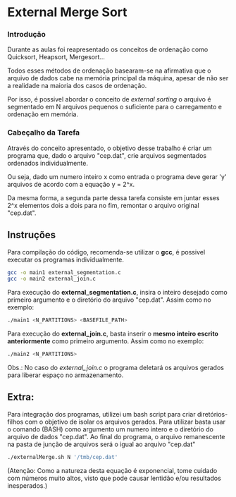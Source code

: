 # External Merge Sort

### Introdução 
Durante as aulas foi reapresentado os conceitos de ordenação como Quicksort, Heapsort, Mergesort...

Todos esses métodos de ordenação basearam-se na afirmativa que o arquivo de dados cabe na memória principal da máquina, apesar de não ser a realidade na maioria dos casos de ordenação.

Por isso, é possivel abordar o conceito de *external sorting* o arquivo é segmentado em N arquivos pequenos o suficiente para o carregamento e ordenação em memória.

### Cabeçalho da Tarefa
Através do conceito apresentado, o objetivo desse trabalho é criar um programa que, dado o arquivo "cep.dat", crie arquivos segmentados ordenados individualmente.

Ou seja, dado um numero inteiro x como entrada o programa deve gerar 'y' arquivos de acordo com a equação y = 2^x.

Da mesma forma, a segunda parte dessa tarefa consiste em juntar esses 2^x elementos dois a dois para no fim, remontar o arquivo original "cep.dat".

## Instruções
Para compilação do código, recomenda-se utilizar o **gcc**, é possivel executar os programas individualmente.

``` bash
gcc -o main1 external_segmentation.c
gcc -o main2 external_join.c
```

Para execução do **external_segmentation.c**, insira o inteiro desejado como primeiro argumento e o diretório do arquivo "cep.dat". 
Assim como no exemplo:
``` bash
./main1 <N_PARTITIONS> <BASEFILE_PATH>
```

Para execução do **external_join.c**, basta inserir o **mesmo inteiro escrito anteriormente** como primeiro argumento. 
Assim como no exemplo:
``` bash
./main2 <N_PARTITIONS>
```
Obs.: No caso do *external_join.c* o programa deletará os arquivos gerados para liberar espaço no armazenamento. 

## Extra:
Para integração dos programas, utilizei um bash script para criar diretórios-filhos com o objetivo de isolar os arquivos gerados. Para utilizar basta usar o comando (BASH) como argumento um numero intero e o diretório do arquivo de dados "cep.dat". Ao final do programa, o arquivo remanescente na pasta de junção de arquivos será o igual ao arquivo "cep.dat"

``` bash
./externalMerge.sh N '/tmb/cep.dat'
```

(Atenção: Como a natureza desta equação é exponencial, tome cuidado com números muito altos, visto que pode causar lentidão e/ou resultados inesperados.) 

